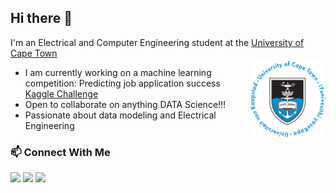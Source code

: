 ## Hi there 👋 

I'm an Electrical and Computer Engineering student at the [University of Cape Town](https://www.uct.ac.za/research-innovation/rankings)

<img align="right" src="UCT_Logo.png" width="120" alt="UCT Logo" style="margin-top: -10px;" />

- I am currently working on a machine learning competition: Predicting job application success [Kaggle Challenge](https://www.kaggle.com/competitions/south-african-opportunity-prediction-challenge/overview)
- Open to collaborate on anything DATA Science!!!
- Passionate about data modeling and Electrical Engineering

### 📫 Connect With Me
[<img src="https://img.shields.io/badge/Instagram-E4405F?style=for-the-badge&logo=instagram&logoColor=white" height="20">](https://www.instagram.com/thompho_2023/)
[<img src="https://img.shields.io/badge/LinkedIn-0077B5?style=for-the-badge&logo=linkedin&logoColor=white" height="20">](https://www.linkedin.com/in/thompho-madia-3b2754231/)
[<img src="https://img.shields.io/badge/Gmail-D14836?style=for-the-badge&logo=gmail&logoColor=white" height="20">](mailto:nick5657mpho@gmail.com)

<!-- Hidden profile template -->
